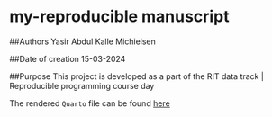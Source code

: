 # my-reproducible manuscript

<!-- badges: start -->
<!-- badges: end -->

##Authors
Yasir Abdul
Kalle Michielsen 

##Date of creation
15-03-2024

##Purpose
This project is developed as a part of the RIT data track | Reproducible programming course day

The rendered `Quarto` file can be found [here](reprodev-exercise_quarto_KM/experimental_render_copy.html)

